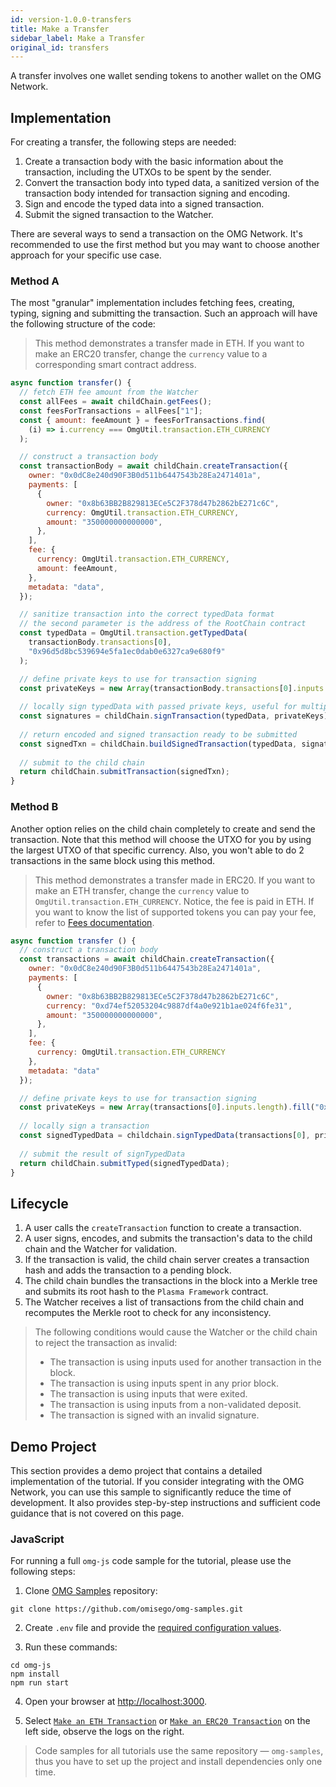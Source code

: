 ```yaml
---
id: version-1.0.0-transfers
title: Make a Transfer
sidebar_label: Make a Transfer
original_id: transfers
---
```


A transfer involves one wallet sending tokens to another wallet on the OMG Network.

## Implementation

For creating a transfer, the following steps are needed:
1. Create a transaction body with the basic information about the transaction, including the UTXOs to be spent by the sender.
2. Convert the transaction body into typed data, a sanitized version of the transaction body intended for transaction signing and encoding.
3. Sign and encode the typed data into a signed transaction.
4. Submit the signed transaction to the Watcher.

There are several ways to send a transaction on the OMG Network. It's recommended to use the first method but you may want to choose another approach for your specific use case.

### Method A

The most "granular" implementation includes fetching fees, creating, typing, signing and submitting the transaction. Such an approach will have the following structure of the code:

> This method demonstrates a transfer made in ETH. If you want to make an ERC20 transfer, change the `currency` value to a corresponding smart contract address. 

<!--DOCUSAURUS_CODE_TABS-->
<!-- JavaScript (ESNext) -->
```js
async function transfer() {
  // fetch ETH fee amount from the Watcher
  const allFees = await childChain.getFees();
  const feesForTransactions = allFees["1"];
  const { amount: feeAmount } = feesForTransactions.find(
    (i) => i.currency === OmgUtil.transaction.ETH_CURRENCY
  );

  // construct a transaction body
  const transactionBody = await childChain.createTransaction({
    owner: "0x0dC8e240d90F3B0d511b6447543b28Ea2471401a",
    payments: [
      {
        owner: "0x8b63BB2B829813ECe5C2F378d47b2862bE271c6C",
        currency: OmgUtil.transaction.ETH_CURRENCY,
        amount: "350000000000000",
      },
    ],
    fee: {
      currency: OmgUtil.transaction.ETH_CURRENCY,
      amount: feeAmount,
    },
    metadata: "data",
  });

  // sanitize transaction into the correct typedData format
  // the second parameter is the address of the RootChain contract
  const typedData = OmgUtil.transaction.getTypedData(
    transactionBody.transactions[0],
    "0x96d5d8bc539694e5fa1ec0dab0e6327ca9e680f9"
  );

  // define private keys to use for transaction signing
  const privateKeys = new Array(transactionBody.transactions[0].inputs.length).fill("0xCD5994C7E2BF03202C59B529B76E5582266CEB384F02D32B470AC57112D0C6E7");
  
  // locally sign typedData with passed private keys, useful for multiple different signatures
  const signatures = childChain.signTransaction(typedData, privateKeys);
  
  // return encoded and signed transaction ready to be submitted
  const signedTxn = childChain.buildSignedTransaction(typedData, signatures);
  
  // submit to the child chain
  return childChain.submitTransaction(signedTxn);
}

```
<!--END_DOCUSAURUS_CODE_TABS-->

### Method B

Another option relies on the child chain completely to create and send the transaction. Note that this method will choose the UTXO for you by using the largest UTXO of that specific currency. Also, you won't able to do 2 transactions in the same block using this method. 

> This method demonstrates a transfer made in ERC20. If you want to make an ETH transfer, change the `currency` value to `OmgUtil.transaction.ETH_CURRENCY`. Notice, the fee is paid in ETH. If you want to know the list of supported tokens you can pay your fee, refer to [Fees documentation](/fees).

<!--DOCUSAURUS_CODE_TABS-->
<!-- JavaScript (ESNext) -->
```js
async function transfer () {
  // construct a transaction body
  const transactions = await childChain.createTransaction({
    owner: "0x0dC8e240d90F3B0d511b6447543b28Ea2471401a",
    payments: [
      {
        owner: "0x8b63BB2B829813ECe5C2F378d47b2862bE271c6C",
        currency: "0xd74ef52053204c9887df4a0e921b1ae024f6fe31",
        amount: "350000000000000",
      },
    ],
    fee: {
      currency: OmgUtil.transaction.ETH_CURRENCY
    },
    metadata: "data"
  });

  // define private keys to use for transaction signing
  const privateKeys = new Array(transactions[0].inputs.length).fill("0xCD5994C7E2BF03202C59B529B76E5582266CEB384F02D32B470AC57112D0C6E7");
  
  // locally sign a transaction
  const signedTypedData = childchain.signTypedData(transactions[0], privateKeys);
  
  // submit the result of signTypedData
  return childChain.submitTyped(signedTypedData);
}
```
<!--END_DOCUSAURUS_CODE_TABS-->

## Lifecycle

1. A user calls the `createTransaction` function to create a transaction.
2. A user signs, encodes, and submits the transaction's data to the child chain and the Watcher for validation.
3. If the transaction is valid, the child chain server creates a transaction hash and adds the transaction to a pending block.
4. The child chain bundles the transactions in the block into a Merkle tree and submits its root hash to the `Plasma Framework` contract.
5. The Watcher receives a list of transactions from the child chain and recomputes the Merkle root to check for any inconsistency.

> The following conditions would cause the Watcher or the child chain to reject the transaction as invalid:
> - The transaction is using inputs used for another transaction in the block.
> - The transaction is using inputs spent in any prior block.
> - The transaction is using inputs that were exited.
> - The transaction is using inputs from a non-validated deposit.
> - The transaction is signed with an invalid signature.

## Demo Project

This section provides a demo project that contains a detailed implementation of the tutorial. If you consider integrating with the OMG Network, you can use this sample to significantly reduce the time of development. It also provides step-by-step instructions and sufficient code guidance that is not covered on this page.

### JavaScript

For running a full `omg-js` code sample for the tutorial, please use the following steps:

1. Clone [OMG Samples](https://github.com/omisego/omg-samples) repository:

```
git clone https://github.com/omisego/omg-samples.git
```

2. Create `.env` file and provide the [required configuration values](https://github.com/omisego/omg-samples/tree/master/omg-js#setup).

3. Run these commands:

```
cd omg-js
npm install
npm run start
```

4. Open your browser at [http://localhost:3000](http://localhost:3000). 

5. Select [`Make an ETH Transaction`](https://github.com/omisego/omg-samples/tree/master/omg-js/app/03-transaction-eth) or [`Make an ERC20 Transaction`](https://github.com/omisego/omg-samples/tree/master/omg-js/app/03-transaction-erc20) on the left side, observe the logs on the right.

> Code samples for all tutorials use the same repository — `omg-samples`, thus you have to set up the project and install dependencies only one time.
